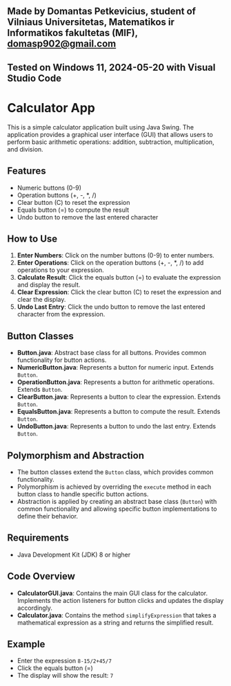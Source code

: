 ## Made by Domantas Petkevicius, student of Vilniaus Universitetas, Matematikos ir Informatikos fakultetas (MIF), domasp902@gmail.com

## Tested on Windows 11, 2024-05-20 with Visual Studio Code

# Calculator App

This is a simple calculator application built using Java Swing. The application provides a graphical user interface (GUI) that allows users to perform basic arithmetic operations: addition, subtraction, multiplication, and division.

## Features

- Numeric buttons (0-9)
- Operation buttons (+, -, \*, /)
- Clear button (C) to reset the expression
- Equals button (=) to compute the result
- Undo button to remove the last entered character

## How to Use

1. **Enter Numbers**: Click on the number buttons (0-9) to enter numbers.
2. **Enter Operations**: Click on the operation buttons (+, -, \*, /) to add operations to your expression.
3. **Calculate Result**: Click the equals button (=) to evaluate the expression and display the result.
4. **Clear Expression**: Click the clear button (C) to reset the expression and clear the display.
5. **Undo Last Entry**: Click the undo button to remove the last entered character from the expression.

## Button Classes

- **Button.java**: Abstract base class for all buttons. Provides common functionality for button actions.
- **NumericButton.java**: Represents a button for numeric input. Extends `Button`.
- **OperationButton.java**: Represents a button for arithmetic operations. Extends `Button`.
- **ClearButton.java**: Represents a button to clear the expression. Extends `Button`.
- **EqualsButton.java**: Represents a button to compute the result. Extends `Button`.
- **UndoButton.java**: Represents a button to undo the last entry. Extends `Button`.

## Polymorphism and Abstraction

- The button classes extend the `Button` class, which provides common functionality.
- Polymorphism is achieved by overriding the `execute` method in each button class to handle specific button actions.
- Abstraction is applied by creating an abstract base class (`Button`) with common functionality and allowing specific button implementations to define their behavior.

## Requirements

- Java Development Kit (JDK) 8 or higher

## Code Overview

- **CalculatorGUI.java**: Contains the main GUI class for the calculator. Implements the action listeners for button clicks and updates the display accordingly.
- **Calculator.java**: Contains the method `simplifyExpression` that takes a mathematical expression as a string and returns the simplified result.

## Example

- Enter the expression `8-15/2+45/7`
- Click the equals button (=)
- The display will show the result: `7`
